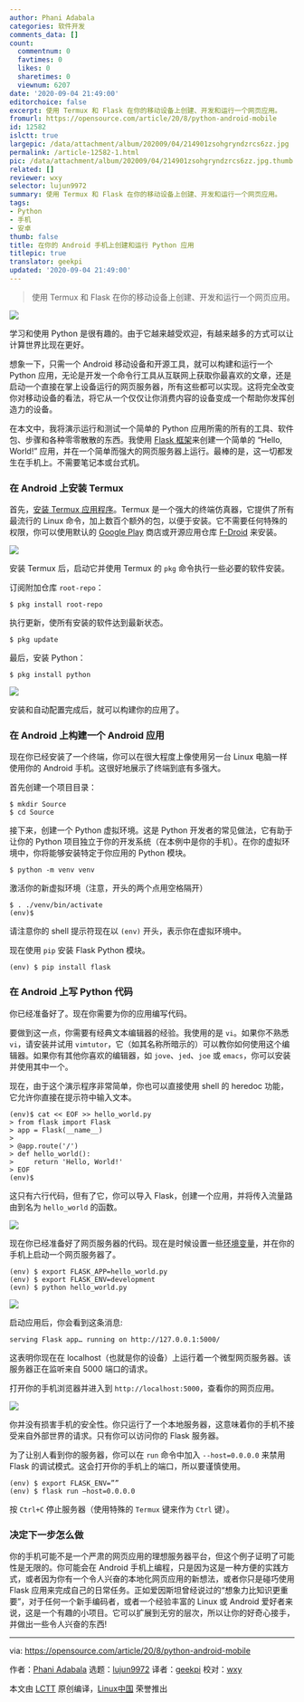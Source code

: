 ```yaml
---
author: Phani Adabala
categories: 软件开发
comments_data: []
count:
  commentnum: 0
  favtimes: 0
  likes: 0
  sharetimes: 0
  viewnum: 6207
date: '2020-09-04 21:49:00'
editorchoice: false
excerpt: 使用 Termux 和 Flask 在你的移动设备上创建、开发和运行一个网页应用。
fromurl: https://opensource.com/article/20/8/python-android-mobile
id: 12582
islctt: true
largepic: /data/attachment/album/202009/04/214901zsohgryndzrcs6zz.jpg
permalink: /article-12582-1.html
pic: /data/attachment/album/202009/04/214901zsohgryndzrcs6zz.jpg.thumb.jpg
related: []
reviewer: wxy
selector: lujun9972
summary: 使用 Termux 和 Flask 在你的移动设备上创建、开发和运行一个网页应用。
tags:
- Python
- 手机
- 安卓
thumb: false
title: 在你的 Android 手机上创建和运行 Python 应用
titlepic: true
translator: geekpi
updated: '2020-09-04 21:49:00'
---
```



> 
> 使用 Termux 和 Flask 在你的移动设备上创建、开发和运行一个网页应用。
> 
> 
> 


![](/data/attachment/album/202009/04/214901zsohgryndzrcs6zz.jpg)


学习和使用 Python 是很有趣的。由于它越来越受欢迎，有越来越多的方式可以让计算世界比现在更好。


想象一下，只需一个 Android 移动设备和开源工具，就可以构建和运行一个 Python 应用，无论是开发一个命令行工具从互联网上获取你最喜欢的文章，还是启动一个直接在掌上设备运行的网页服务器，所有这些都可以实现。这将完全改变你对移动设备的看法，将它从一个仅仅让你消费内容的设备变成一个帮助你发挥创造力的设备。


在本文中，我将演示运行和测试一个简单的 Python 应用所需的所有的工具、软件包、步骤和各种零零散散的东西。我使用 [Flask 框架](https://opensource.com/article/18/4/flask)来创建一个简单的 “Hello, World!” 应用，并在一个简单而强大的网页服务器上运行。最棒的是，这一切都发生在手机上。不需要笔记本或台式机。


### 在 Android 上安装 Termux


首先，[安装 Termux 应用程序](https://opensource.com/article/20/8/termux)。Termux 是一个强大的终端仿真器，它提供了所有最流行的 Linux 命令，加上数百个额外的包，以便于安装。它不需要任何特殊的权限，你可以使用默认的 [Google Play](https://play.google.com/store/apps/details?id=com.termux) 商店或开源应用仓库 [F-Droid](https://f-droid.org/repository/browse/?fdid=com.termux) 来安装。


![](/data/attachment/album/202009/04/215255dl0ojyor0j5r5tj0.jpg)


安装 Termux 后，启动它并使用 Termux 的 `pkg` 命令执行一些必要的软件安装。


订阅附加仓库 `root-repo`：



```
$ pkg install root-repo

```

执行更新，使所有安装的软件达到最新状态。



```
$ pkg update

```

最后，安装 Python：



```
$ pkg install python

```

![](/data/attachment/album/202009/04/215342dibmbruiu6ya3iiw.jpg)


安装和自动配置完成后，就可以构建你的应用了。


### 在 Android 上构建一个 Android 应用


现在你已经安装了一个终端，你可以在很大程度上像使用另一台 Linux 电脑一样使用你的 Android 手机。这很好地展示了终端到底有多强大。


首先创建一个项目目录：



```
$ mkdir Source
$ cd Source

```

接下来，创建一个 Python 虚拟环境。这是 Python 开发者的常见做法，它有助于让你的 Python 项目独立于你的开发系统（在本例中是你的手机）。在你的虚拟环境中，你将能够安装特定于你应用的 Python 模块。



```
$ python -m venv venv

```

激活你的新虚拟环境（注意，开头的两个点用空格隔开）



```
$ . ./venv/bin/activate
(env)$

```

请注意你的 shell 提示符现在以 `(env)` 开头，表示你在虚拟环境中。


现在使用 `pip` 安装 Flask Python 模块。



```
(env) $ pip install flask

```

### 在 Android 上写 Python 代码


你已经准备好了。现在你需要为你的应用编写代码。


要做到这一点，你需要有经典文本编辑器的经验。我使用的是 `vi`。如果你不熟悉 `vi`，请安装并试用 `vimtutor`，它（如其名称所暗示的）可以教你如何使用这个编辑器。如果你有其他你喜欢的编辑器，如 `jove`、`jed`、`joe` 或 `emacs`，你可以安装并使用其中一个。


现在，由于这个演示程序非常简单，你也可以直接使用 shell 的 heredoc 功能，它允许你直接在提示符中输入文本。



```
(env)$ cat << EOF >> hello_world.py
> from flask import Flask
> app = Flask(__name__)
>
> @app.route('/')
> def hello_world():
>     return 'Hello, World!'
> EOF
(env)$

```

这只有六行代码，但有了它，你可以导入 Flask，创建一个应用，并将传入流量路由到名为 `hello_world` 的函数。


![](/data/attachment/album/202009/04/215417sl50660g565zlxxe.jpg)


现在你已经准备好了网页服务器的代码。现在是时候设置一些[环境变量](https://opensource.com/article/19/8/what-are-environment-variables)，并在你的手机上启动一个网页服务器了。



```
(env) $ export FLASK_APP=hello_world.py
(env) $ export FLASK_ENV=development
(evn) $ python hello_world.py

```

![](/data/attachment/album/202009/04/215445o8g1osga8uuuhbbg.jpg)


启动应用后，你会看到这条消息:



```
serving Flask app… running on http://127.0.0.1:5000/

```

这表明你现在在 localhost（也就是你的设备）上运行着一个微型网页服务器。该服务器正在监听来自 5000 端口的请求。


打开你的手机浏览器并进入到 `http://localhost:5000`，查看你的网页应用。


![](/data/attachment/album/202009/04/215514kkvf4ykkfvhec84z.jpg)


你并没有损害手机的安全性。你只运行了一个本地服务器，这意味着你的手机不接受来自外部世界的请求。只有你可以访问你的 Flask 服务器。


为了让别人看到你的服务器，你可以在 `run` 命令中加入 `--host=0.0.0.0` 来禁用 Flask 的调试模式。这会打开你的手机上的端口，所以要谨慎使用。



```
(env) $ export FLASK_ENV=””
(env) $ flask run –host=0.0.0.0

```

按 `Ctrl+C` 停止服务器（使用特殊的 `Termux` 键来作为 `Ctrl` 键）。


### 决定下一步怎么做


你的手机可能不是一个严肃的网页应用的理想服务器平台，但这个例子证明了可能性是无限的。你可能会在 Android 手机上编程，只是因为这是一种方便的实践方式，或者因为你有一个令人兴奋的本地化网页应用的新想法，或者你只是碰巧使用 Flask 应用来完成自己的日常任务。正如爱因斯坦曾经说过的“想象力比知识更重要”，对于任何一个新手编码者，或者一个经验丰富的 Linux 或 Android 爱好者来说，这是一个有趣的小项目。它可以扩展到无穷的层次，所以让你的好奇心接手，并做出一些令人兴奋的东西!




---


via: <https://opensource.com/article/20/8/python-android-mobile>


作者：[Phani Adabala](https://opensource.com/users/adabala) 选题：[lujun9972](https://github.com/lujun9972) 译者：[geekpi](https://github.com/geekpi) 校对：[wxy](https://github.com/wxy)


本文由 [LCTT](https://github.com/LCTT/TranslateProject) 原创编译，[Linux中国](https://linux.cn/) 荣誉推出